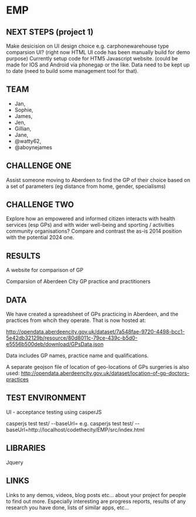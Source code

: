 EMP
===

NEXT STEPS (project 1)
-----------------------------------

Make desicision on UI design choice e.g.  carphonewarehouse type comparsion UI? (right now HTML UI code has been manually build for demo purpose)
Currently setup code for HTM5 Javascript website.  (could be made for IOS and Android via phonegap or the like.
Data need to be kept up to date (need to build some management tool for that).


TEAM
--------
- Jan, 
- Sophie, 
- James, 
- Jen, 
- Gillian, 
- Jane, 
- @watty62, 
- @aboynejames

CHALLENGE ONE
---------------
Assist someone moving to Aberdeen to find the GP of their choice based on a set of parameters (eg distance from home, gender, specialisms)

CHALLENGE TWO
---------------
Explore how an empowered and informed citizen interacts with health services (esp GPs) and with wider well-being and sporting / activities community organisations? Compare and contrast the as-is 2014 position with the potential 2024 one.



RESULTS
----------
A website for comparison of GP

Comparsion of Aberdeen City GP practice and practitioners


DATA
--------
We have created a spreadsheet of GPs practicing in Aberdeen, and the practices from whcih they operate. That is now hosted at:

http://opendata.aberdeencity.gov.uk/dataset/7a548fae-9720-4498-bcc1-5e42db32129b/resource/80d8011c-79ce-439c-b5d0-e5556b500deb/download/GPsData.json

Data includes GP names, practice name and qualifications.

A separate geojson file of location of geo-locations of GPs surgeries is also used:
http://opendata.aberdeencity.gov.uk/dataset/location-of-gp-doctors-practices

TEST ENVIRONMENT
---------------------------------

UI - acceptance testing using casperJS

casperjs test test/ --baseUrl=          e.g. casperjs test test/ --baseUrl=http://localhost/codethecity/EMP/src/index.html


LIBRARIES
---------------

Jquery


LINKS
-------
Links to any demos, videos, blog posts etc... about your project for people to find out more. Especially interesting are progress reports, results of any research you have done, lists of similar apps, etc...
